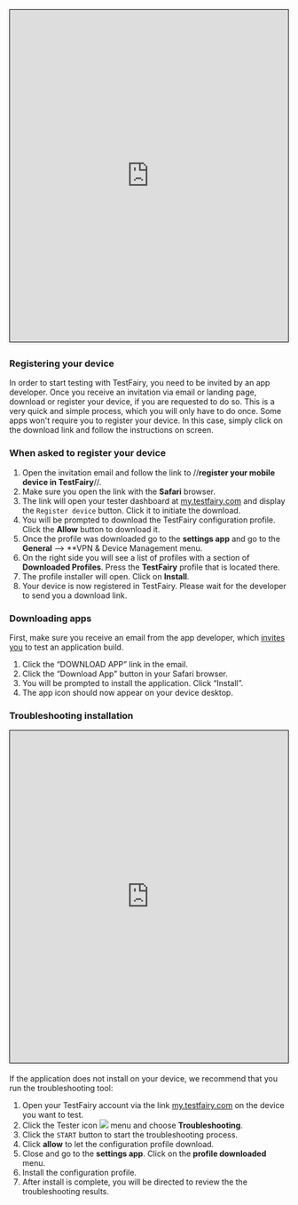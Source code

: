
<!---iframe width="854" height="480" src="https://www.youtube.com/embed/YqhiGrh7vjc" frameborder="0" allow="autoplay; encrypted-media" allowfullscreen></iframe--->

<iframe width="800" height="600" frameborder="0" allowfullscreen="true" style="box-sizing: border-box; margin-bottom:5px; max-width: 100%; border: 1px solid rgba(0,0,0,1); background-color: rgba(255,255,255,0); box-shadow: 0px 2px 4px rgba(0,0,0,0.1);" src="https://testfairy.fleeq.io/l/0drh0k8ux8-f0t37mznbz"></iframe>


### Registering your device

In order to start testing with TestFairy, you need to be invited by an app developer.
Once you receive an invitation via email or landing page, download or register your device, if you are requested to do so.
This is a very quick and simple process, which you will only have to do once.
Some apps won't require you to register your device. In this case, simply click on the download link and follow the instructions on screen. 

### When asked to register your device

1. Open the invitation email and follow the link to //**register your mobile device in TestFairy**//.
2. Make sure you open the link with the **Safari** browser.
3. The link will open your tester dashboard at [my.testfairy.com](https://my.testfairy.com) and display the `Register device` button. Click it to initiate the download.
4. You will be prompted to download the TestFairy configuration profile. Click the **Allow** button to download it.
5. Once the profile was downloaded go to the **settings app** and  go to the **General** --> **VPN  & Device Management  menu.
6. On the right side you will see a list of profiles with a section of **Downloaded Profiles**. Press the **TestFairy** profile that is located there.
7. The profile installer will open. Click on **Install**.
8. Your device is now registered in TestFairy. Please wait for the developer to send you a download link.


### Downloading apps

First, make sure you receive an email from the app developer, which [invites you](/App_Distribution/Distributing_Your_Apps.html) to test an application build.

1. Click the “DOWNLOAD APP” link in the email.
2. Click the “Download App" button in your Safari browser.
3. You will be prompted to install the application. Click “Install”.
4. The app icon should now appear on your device desktop. 


### Troubleshooting installation

<iframe width="800" height="600" frameborder="0" allowfullscreen="true" style="box-sizing: border-box; margin-bottom:5px; max-width: 100%; border: 1px solid rgba(0,0,0,1); background-color: rgba(255,255,255,0); box-shadow: 0px 2px 4px rgba(0,0,0,0.1);" src="https://testfairy.fleeq.io/l/8kblwik5sc-d1udj9q6hh"></iframe>

If the application does not install on your device, we recommend that you run the troubleshooting tool:

1. Open your TestFairy account via the link [my.testfairy.com](https://my.testfairy.com) on the device you want to test.
2. Click the Tester icon ![](/img/tester/tester-icon-1.png) menu and choose **Troubleshooting**.
3. Click the `START` button to start the troubleshooting process.
4. Click **allow** to let the configuration profile download.
5. Close and go to the **settings app**. Click on the **profile downloaded** menu.
6. Install the configuration profile.
5. After install is complete, you will be directed to review the the troubleshooting results.

